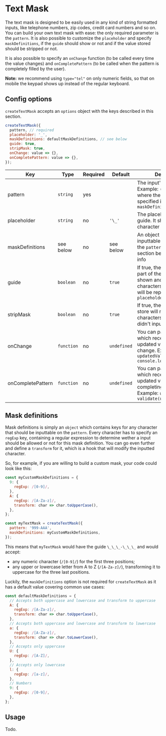 # Text Mask

The text mask is designed to be easily used in any kind of string formatted inputs, like telephone numbers, zip codes, credit card numbers and so on. You can build your own text mask with ease: the only required parameter is the `pattern`. It is also possible to customize the `placeholder` and specify `maskDefinitions`, if the `guide` should show or not and if the value stored should be stripped or not.

It is also possible to specify an `onChange` function (to be called every time the value changes) and `onCompletePattern` (to be called when the pattern is completely filled by the user).

**Note:** we recommend using `type="tel"` on only numeric fields, so that on mobile the keypad shows up instead of the regular keyboard.

## Config options

`createTextMask` accepts an `options` object with the keys described in this section.

```jsx
createTextMask({
  pattern, // required
  placeholder: '_',
  maskDefinitions: defaultMaskDefinitions, // see below
  guide: true,
  stripMask: true,
  onChange: value => {},
  onCompletePattern: value => {},
});
```

| Key               | Type       | Required | Default     | Description                                                                                                                                   |
| ----------------- | ---------- | -------- | ----------- | --------------------------------------------------------------------------------------------------------------------------------------------- |
| pattern           | `string`   | yes      |             | The input's pattern. Example: `(999) 999-9999`, where the character `9` is specified in the `maskDefinitions`                                 |
| placeholder       | `string`   | no       | `'\_'`      | The placeholder to fill the guide. It should be a single character                                                                            |
| maskDefinitions   | see below  | no       | see below   | An object with the inputtable characters for the `pattern`. Check the section below for more info                                             |
| guide             | `boolean`  | no       | `true`      | If true, the non inputted part of the mask will be shown and the inputtable characters of the `pattern` will be replaced by the `placeholder` |
| stripMask         | `boolean`  | no       | `true`      | If true, the value on the store will not contain any characters that the user didn't input                                                    |
| onChange          | `function` | no       | `undefined` | You can pass a function which receives the updated value upon change. Example: `updatedValue => console.log(updatedValue)`                    |
| onCompletePattern | `function` | no       | `undefined` | You can pass a function which receives the updated value upon completing the `pattern`. Example: `updatedValue => validate(updatedValue)`     |

## Mask definitions

Mask definitions is simply an `object` which contains keys for any character that should be inputtable on the `pattern`. Every character has to specify an `regExp` key, containing a regular expression to determine wether a input should be allowed or not for this mask definition. You can go even further and define a `transform` for it, which is a hook that will modify the inputted character.

So, for example, if you are willing to build a custom mask, your code could look like this:

```jsx
const myCustomMaskDefinitions = {
  9: {
    regExp: /[0-9]/,
  },
  A: {
    regExp: /[A-Za-z]/,
    transform: char => char.toUpperCase(),
  },
};

const myTextMask = createTextMask({
  pattern: '999-AAA',
  maskDefinitions: myCustomMaskDefinitions,
});
```

This means that `myTextMask` would have the guide `\_\_\_-\_\_\_` and would accept:

* any numeric character (`/[0-9]/`) for the first three positions;
* any upper or lowercase letter from A to Z (`/[A-Za-z]/`), transforming it to uppercase for the three last positions.

Luckily, the `maskDefinitions` option is not required for `createTextMask` as it has a default value covering common use cases:

```jsx
const defaultMaskDefinitions = {
  // Accepts both uppercase and lowercase and transform to uppercase
  A: {
    regExp: /[A-Za-z]/,
    transform: char => char.toUpperCase(),
  },
  // Accepts both uppercase and lowercase and transform to lowercase
  a: {
    regExp: /[A-Za-z]/,
    transform: char => char.toLowerCase(),
  },
  // Accepts only uppercase
  U: {
    regExp: /[A-Z]/,
  },
  // Accepts only lowercase
  l: {
    regExp: /[a-z]/,
  },
  // Numbers
  9: {
    regExp: /[0-9]/,
  },
};
```

## Usage

Todo.
